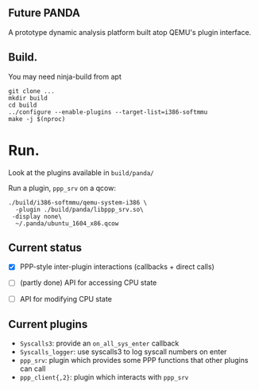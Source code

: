 Future PANDA
----
A prototype dynamic analysis platform built atop QEMU's plugin interface.

## Build.
You may need ninja-build from apt
```
git clone ...
mkdir build
cd build
../configure --enable-plugins --target-list=i386-softmmu
make -j $(nproc)
```

# Run.
Look at the plugins available in `build/panda/`

Run a plugin, `ppp_srv` on a qcow:
```
./build/i386-softmmu/qemu-system-i386 \
  -plugin ./build/panda/libppp_srv.so\
 -display none\
  ~/.panda/ubuntu_1604_x86.qcow
```

Current status
----
- [x] PPP-style inter-plugin interactions (callbacks + direct calls)
- [ ] (partly done) API for accessing CPU state
- [ ] API for modifying CPU state


Current plugins
----
* `Syscalls3`: provide an `on_all_sys_enter` callback
* `Syscalls_logger`: use syscalls3 to log syscall numbers on enter
* `ppp_srv`: plugin which provides some PPP functions that other plugins can call
* `ppp_client{,2}`: plugin which interacts with `ppp_srv`
